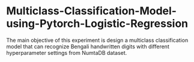 # Multiclass-Classification-Model-using-Pytorch-Logistic-Regression
The main objective of this experiment is design a multiclass classification model that can recognize Bengali handwritten digits with different hyperparameter settings from NumtaDB dataset. 
